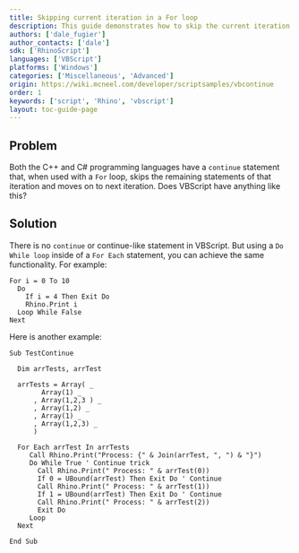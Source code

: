```yaml
---
title: Skipping current iteration in a For loop
description: This guide demonstrates how to skip the current iteration in a For Loop.
authors: ['dale_fugier']
author_contacts: ['dale']
sdk: ['RhinoScript']
languages: ['VBScript']
platforms: ['Windows']
categories: ['Miscellaneous', 'Advanced']
origin: https://wiki.mcneel.com/developer/scriptsamples/vbcontinue
order: 1
keywords: ['script', 'Rhino', 'vbscript']
layout: toc-guide-page
---
```



## Problem

Both the C++ and C# programming languages have a ```continue``` statement that, when used with a ```For``` loop, skips the remaining statements of that iteration and moves on to next iteration. Does VBScript have anything like this?

## Solution

There is no ```continue``` or continue-like statement in VBScript. But using a ```Do While loop``` inside of a ```For Each``` statement, you can achieve the same functionality. For example:

```vbnet
For i = 0 To 10
  Do
    If i = 4 Then Exit Do
    Rhino.Print i
  Loop While False
Next
```
Here is another example:
```vbnet
Sub TestContinue
 
  Dim arrTests, arrTest
 
  arrTests = Array( _
        Array(1) _
      , Array(1,2,3 ) _
      , Array(1,2) _
      , Array(1) _
      , Array(1,2,3) _
      )
 
  For Each arrTest In arrTests
     Call Rhino.Print("Process: {" & Join(arrTest, ", ") & "}")
     Do While True ' Continue trick
       Call Rhino.Print(" Process: " & arrTest(0))
       If 0 = UBound(arrTest) Then Exit Do ' Continue
       Call Rhino.Print(" Process: " & arrTest(1))
       If 1 = UBound(arrTest) Then Exit Do ' Continue
       Call Rhino.Print(" Process: " & arrTest(2))
       Exit Do
     Loop
  Next
 
End Sub
```

